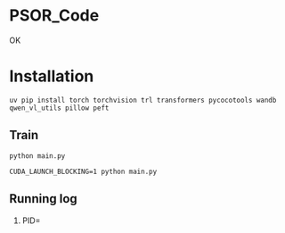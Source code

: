 # PSOR_Code

OK

# Installation
`uv pip install torch torchvision trl transformers pycocotools wandb qwen_vl_utils pillow peft`

## Train
`python main.py`

`CUDA_LAUNCH_BLOCKING=1 python main.py`

## Running log
1. PID=
